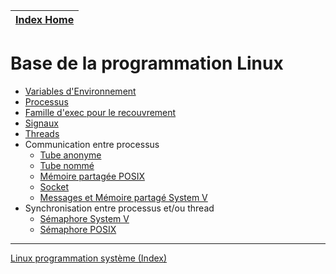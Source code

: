 [Index Home](/) |
--------------- |

# Base de la programmation Linux

* [Variables d'Environnement](Environnement)
* [Processus](GCC/lesProcessus/)
* [Famille d'exec pour le recouvrement](ExecFamily)
* [Signaux](Signals)
* [Threads](Threads)
* Communication entre processus
  * [Tube anonyme](TubeAnonyme)
  * [Tube nommé](TubeNomme)
  * [Mémoire partagée POSIX](MemoirePartagee)
  * [Socket](/Sockets)
  * [Messages et Mémoire partagé System V](MSGQ)
* Synchronisation entre processus et/ou thread
  * [Sémaphore System V](/ProgAvancee/SemaphorePourProc)
  * [Sémaphore POSIX](Threads/SemaphoreTh.md)


---


[Linux programmation système (Index)](http://lps.cofares.net/)

